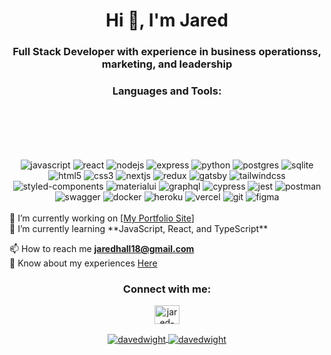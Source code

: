 <h1 align="center">Hi 👋, I'm Jared</h1>
<h3 align="center">Full Stack Developer with experience in business operationss, marketing, and leadership </h3>

<h3 align="center">Languages and Tools:</h3>

<div align="center" style="margin:100px 0 0 0;">
  <img src="https://img.shields.io/badge/javascript-%23323330.svg?style=for-the-badge&logo=javascript&logoColor=%23F7DF1E" alt="javascript" />
  <img src="https://img.shields.io/badge/react-%2320232a.svg?style=for-the-badge&logo=react&logoColor=%2361DAFB" alt="react" />
  <img src="https://img.shields.io/badge/node.js-%2343853D.svg?style=for-the-badge&logo=node.js&logoColor=white" alt="nodejs" />
  <img src="https://img.shields.io/badge/express.js-%23404d59.svg?style=for-the-badge&logo=express&logoColor=%2361DAFB" alt="express" />
  <img src="https://img.shields.io/badge/python-3670A0?style=for-the-badge&logo=python&logoColor=ffdd54" alt="python" />
  <img src="https://img.shields.io/badge/PostgreSQL-316192?style=for-the-badge&logo=postgresql&logoColor=white" alt="postgres" />
  <img src="https://img.shields.io/badge/SQLite-07405E?style=for-the-badge&logo=sqlite&logoColor=white" alt="sqlite" />
  <img src="https://img.shields.io/badge/html5-%23E34F26.svg?style=for-the-badge&logo=html5&logoColor=white" alt="html5" />
  <img src="https://img.shields.io/badge/css3-%231572B6.svg?style=for-the-badge&logo=css3&logoColor=white" alt="css3" />
  <img src="https://img.shields.io/badge/next.js-000000?style=for-the-badge&logo=nextdotjs&logoColor=white" alt="nextjs" />
  <img src="https://img.shields.io/badge/redux-%23593d88.svg?style=for-the-badge&logo=redux&logoColor=white" alt="redux" />
  <img src="https://img.shields.io/badge/Gatsby-663399?style=for-the-badge&logo=gatsby&logoColor=white" alt="gatsby" />
  <img src="https://img.shields.io/badge/Tailwind_CSS-38B2AC?style=for-the-badge&logo=tailwind-css&logoColor=white" alt="tailwindcss" />
  <img src="https://img.shields.io/badge/styled--components-DB7093?style=for-the-badge&logo=styled-components&logoColor=white" alt="styled-components" />
  <img src="https://img.shields.io/badge/Material%20UI-007FFF?style=for-the-badge&logo=mui&logoColor=white" alt="materialui" />
  <img src="https://img.shields.io/badge/GraphQl-E10098?style=for-the-badge&logo=graphql&logoColor=white" alt="graphql" />
  <img src="https://img.shields.io/badge/Cypress-17202C?style=for-the-badge&logo=cypress&logoColor=white" alt="cypress" />
  <img src="https://img.shields.io/badge/-jest-%23C21325?style=for-the-badge&logo=jest&logoColor=white" alt="jest" />
  <img src="https://img.shields.io/badge/Postman-FF6C37?style=for-the-badge&logo=postman&logoColor=red" alt="postman" />
  <img src="https://img.shields.io/badge/Swagger-85EA2D?style=for-the-badge&logo=Swagger&logoColor=white" alt="swagger" />
  <img src="https://img.shields.io/badge/Docker-2CA5E0?style=for-the-badge&logo=docker&logoColor=white" alt="docker" />
  <img src="https://img.shields.io/badge/Heroku-430098?style=for-the-badge&logo=heroku&logoColor=white" alt="heroku" />
  <img src="https://img.shields.io/badge/Vercel-000000?style=for-the-badge&logo=vercel&logoColor=white" alt="vercel" />
  <img src="https://img.shields.io/badge/GIT-E44C30?style=for-the-badge&logo=git&logoColor=white" alt="git" />
  <img src="https://img.shields.io/badge/Figma-F24E1E?style=for-the-badge&logo=figma&logoColor=white" alt="figma" />
</div>

<br>

  <div align="left">
 🔭 I’m currently working on [<a href="jaredhall.tech">My Portfolio Site</a>]
 
 <br> 
 🌱 I’m currently learning **JavaScript, React, and TypeScript**
  
 📫 How to reach me **jaredhall18@gmail.com**
  <br>
 📄 Know about my experiences [Here](Here)
  </div>


<h3 align="center">Connect with me:</h3>
<p align="center">
<a href="https://linkedin.com/in/jared-hall-4144b7ab" target="blank"><img align="center" src="https://raw.githubusercontent.com/rahuldkjain/github-profile-readme-generator/master/src/images/icons/Social/linked-in-alt.svg" alt="jared-hall-4144b7ab" height="30" width="40" /></a>
</p>
<div align="center">
  <a href="https://github.com/jaredhall18/">
    <img align="center" src="https://github-readme-stats.vercel.app/api?username=jaredhall18&show_icons=true&theme=dracula&hide=stars,issues&line_height=30&hide_rank=true" alt="davedwight" />
  </a>
  <a href="https://github.com/jaredhall18/" align="center">
    <img align="center" src="https://github-readme-stats.vercel.app/api/top-langs?username=jaredhall18&show_icons=true&locale=en&layout=compact&theme=dracula" alt="davedwight" />
  </a>
</div>





<!--
**Jaredhall18/jaredhall18** is a ✨ _special_ ✨ repository because its `README.md` (this file) appears on your GitHub profile.

Here are some ideas to get you started:

- 🔭 I’m currently working on ...
- 🌱 I’m currently learning ...
- 👯 I’m looking to collaborate on ...
- 🤔 I’m looking for help with ...
- 💬 Ask me about ...
- 📫 How to reach me: ...
- 😄 Pronouns: ...
- ⚡ Fun fact: ...
-->

